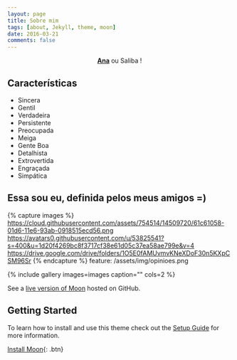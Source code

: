 ```yaml
---
layout: page
title: Sobre mim
tags: [about, Jekyll, theme, moon]
date: 2016-03-21
comments: false
---
```


<center><a href="https://anasaliba.github.io"><b>Ana</b></a>  ou  Saliba !</center>

## Características
* Sincera
* Gentil
* Verdadeira
* Persistente
* Preocupada
* Meiga
* Gente Boa
* Detalhista
* Extrovertida
* Engraçada
* Simpática

## Essa sou eu, definida pelos meus amigos =)

{% capture images %}
    https://cloud.githubusercontent.com/assets/754514/14509720/61c61058-01d6-11e6-93ab-0918515ecd56.png
    https://avatars0.githubusercontent.com/u/53825541?s=400&u=1d20f4269bc8f3717cf38e61d05c37ea58ae799e&v=4
    https://drive.google.com/drive/folders/1O5E0fAMUvmvKNeXDoF30n5KXpCSM96Sr
{% endcapture %}
feature: /assets/img/opinioes.png

{% include gallery images=images caption="" cols=2 %}

See a [live version of Moon](http://taylantatli.github.io/Moon) hosted on GitHub.

## Getting Started

To learn how to install and use this theme check out the [Setup Guide](http://taylantatli.me/Moon/moon-theme/) for more information.
      
[Install Moon](https://github.com/TaylanTatli/Moon){: .btn}
